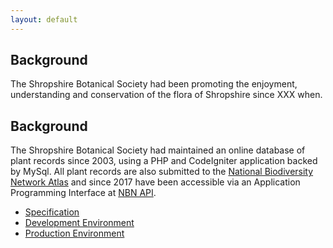 ```yaml
---
layout: default
---
```

## Background

The Shropshire Botanical Society had been
promoting the enjoyment, understanding and conservation of the flora of Shropshire
since
XXX when.

## Background

The Shropshire Botanical Society had maintained an online database of plant records since 2003,
using a PHP and CodeIgniter application backed by MySql.
All plant records are also submitted to the [National Biodiversity Network Atlas](https://nbnatlas.org/)
and since 2017 have been accessible via an  Application Programming Interface at [NBN API](https://api.nbnatlas.org/).




* [Specification](spec.html)
* [Development Environment](development.html)
* [Production Environment](production.html)








